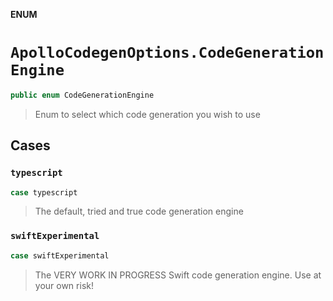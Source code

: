 **ENUM**

# `ApolloCodegenOptions.CodeGenerationEngine`

```swift
public enum CodeGenerationEngine
```

> Enum to select which code generation you wish to use

## Cases
### `typescript`

```swift
case typescript
```

> The default, tried and true code generation engine

### `swiftExperimental`

```swift
case swiftExperimental
```

> The VERY WORK IN PROGRESS Swift code generation engine. Use at your own risk!
